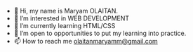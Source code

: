 - 👋 Hi, my name is Maryam OLAITAN.
- 👀 I’m interested in WEB DEVELOPMENT
- 🌱 I’m currently learning HTML/CSS
- 💞️ I’m open to opportunities to put my learning into practice.
- 📫 How to reach me olaitanmaryamm@gmail.com
